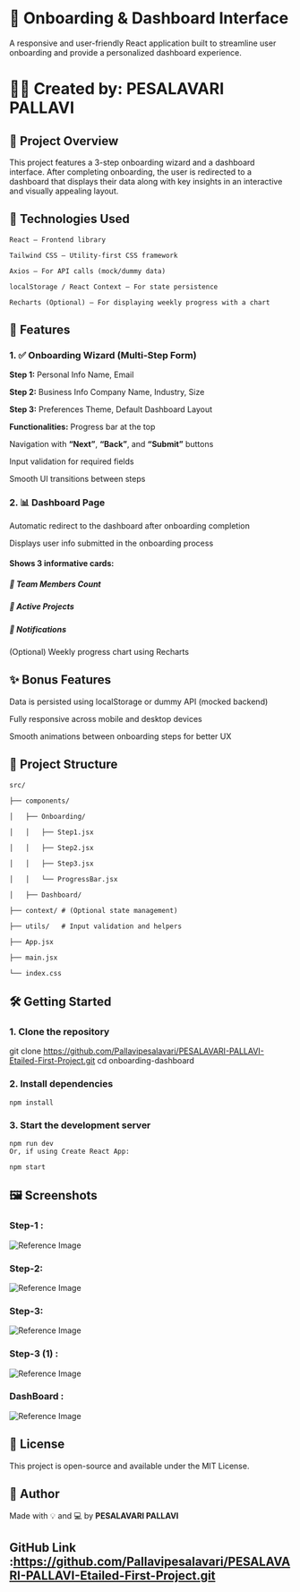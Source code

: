 # 🧩 Onboarding & Dashboard Interface
A responsive and user-friendly React application built to streamline user onboarding and provide a personalized dashboard experience.

# 👩‍💻 Created by: PESALAVARI PALLAVI

## 📌 Project Overview
This project features a 3-step onboarding wizard and a dashboard interface. After completing onboarding, the user is redirected to a dashboard that displays their data along with key insights in an interactive and visually appealing layout.

## 🚀 Technologies Used
    React – Frontend library

    Tailwind CSS – Utility-first CSS framework

    Axios – For API calls (mock/dummy data)

    localStorage / React Context – For state persistence

    Recharts (Optional) – For displaying weekly progress with a chart

## 🧱 Features

### 1. ✅ Onboarding Wizard (Multi-Step Form)

**Step 1:**  Personal Info
Name, Email

**Step 2:** Business Info
Company Name, Industry, Size

**Step 3:** Preferences
Theme, Default Dashboard Layout

**Functionalities:**
Progress bar at the top

Navigation with **“Next”**, **“Back”**, and **“Submit”** buttons

Input validation for required fields

Smooth UI transitions between steps

### 2. 📊 Dashboard Page
Automatic redirect to the dashboard after onboarding completion

Displays user info submitted in the onboarding process

#### Shows 3 informative cards:

##### 👥 Team Members Count

##### 📁 Active Projects

##### 🔔 Notifications

(Optional) Weekly progress chart using Recharts

## ✨ Bonus Features
Data is persisted using localStorage or dummy API (mocked backend)

Fully responsive across mobile and desktop devices

Smooth animations between onboarding steps for better UX

## 📁 Project Structure


    src/

    ├── components/

    │   ├── Onboarding/

    │   │   ├── Step1.jsx

    │   │   ├── Step2.jsx

    │   │   ├── Step3.jsx

    │   │   └── ProgressBar.jsx

    │   ├── Dashboard/

    ├── context/ # (Optional state management)

    ├── utils/   # Input validation and helpers

    ├── App.jsx

    ├── main.jsx

    └── index.css

## 🛠 Getting Started
### 1. Clone the repository

git clone https://github.com/Pallavipesalavari/PESALAVARI-PALLAVI-Etailed-First-Project.git
cd onboarding-dashboard
### 2. Install dependencies
    npm install

### 3. Start the development server
    npm run dev
    Or, if using Create React App:

    npm start

## 🖼 Screenshots
### Step-1 :
![Reference Image](/my-project/Screenshots/Step-1%20Personal%20Info.png)

### Step-2:
![Reference Image](/my-project/Screenshots/Step%202%20Business%20Info.png)

### Step-3:
![Reference Image](/my-project/Screenshots/Step%203%20Preferences.png)

### Step-3 (1) :
![Reference Image](/my-project/Screenshots/Step%203%20Preferences%20%20(1).png)

### DashBoard :
![Reference Image](/my-project/Screenshots/Dashboard.png)

## 📜 License
This project is open-source and available under the MIT License.

## 🙌 Author
Made with 💡 and 💻 by **PESALAVARI PALLAVI**

## GitHub Link :https://github.com/Pallavipesalavari/PESALAVARI-PALLAVI-Etailed-First-Project.git
